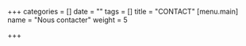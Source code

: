 +++
categories = []
date = ""
tags = []
title = "CONTACT"
[menu.main]
name = "Nous contacter"
weight = 5

+++
